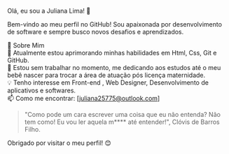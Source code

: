 Olá, eu sou a Juliana Lima! 👋

Bem-vindo ao meu perfil no GitHub! Sou apaixonada por desenvolvimento de software e sempre busco novos desafios e aprendizados.

🚀 Sobre Mim                 
🌱 Atualmente estou aprimorando minhas habilidades em Html, Css, Git e GitHub.                     
💼 Estou sem trabalhar no momento, me dedicando aos estudos até o meu bebê nascer para trocar a área de atuação pós licença maternidade.              
💡 Tenho interesse em Front-end , Web Designer, Desenvolvimento de aplicativos e softwares.        
📫 Como me encontrar: [juliana25775@outlook.com]




>"Como pode um cara escrever uma coisa que eu não entenda? Não tem como! Eu vou ler aquela m**** até entender!", Clóvis de Barros Filho.

Obrigado por visitar o meu perfil! 😊
